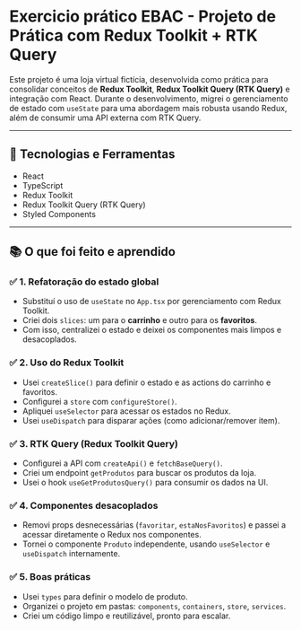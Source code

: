 # Exercicio prático EBAC - Projeto de Prática com Redux Toolkit + RTK Query

Este projeto é uma loja virtual fictícia, desenvolvida como prática para consolidar conceitos de **Redux Toolkit**, **Redux Toolkit Query (RTK Query)** e integração com React. Durante o desenvolvimento, migrei o gerenciamento de estado com `useState` para uma abordagem mais robusta usando Redux, além de consumir uma API externa com RTK Query.

---

## 🚀 Tecnologias e Ferramentas

- React
- TypeScript
- Redux Toolkit
- Redux Toolkit Query (RTK Query)
- Styled Components

---

## 📚 O que foi feito e aprendido

### ✅ 1. **Refatoração do estado global**

- Substituí o uso de `useState` no `App.tsx` por gerenciamento com Redux Toolkit.
- Criei dois `slices`: um para o **carrinho** e outro para os **favoritos**.
- Com isso, centralizei o estado e deixei os componentes mais limpos e desacoplados.

### ✅ 2. **Uso do Redux Toolkit**

- Usei `createSlice()` para definir o estado e as actions do carrinho e favoritos.
- Configurei a `store` com `configureStore()`.
- Apliquei `useSelector` para acessar os estados no Redux.
- Usei `useDispatch` para disparar ações (como adicionar/remover item).

### ✅ 3. **RTK Query (Redux Toolkit Query)**

- Configurei a API com `createApi()` e `fetchBaseQuery()`.
- Criei um endpoint `getProdutos` para buscar os produtos da loja.
- Usei o hook `useGetProdutosQuery()` para consumir os dados na UI.

### ✅ 4. **Componentes desacoplados**

- Removi props desnecessárias (`favoritar`, `estaNosFavoritos`) e passei a acessar diretamente o Redux nos componentes.
- Tornei o componente `Produto` independente, usando `useSelector` e `useDispatch` internamente.

### ✅ 5. **Boas práticas**

- Usei `types` para definir o modelo de produto.
- Organizei o projeto em pastas: `components`, `containers`, `store`, `services`.
- Criei um código limpo e reutilizável, pronto para escalar.


